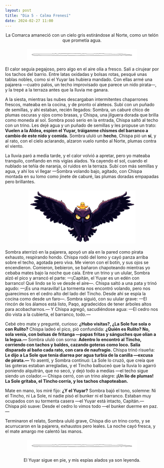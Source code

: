 ```yaml
---
layout: post
title: "Dia 5 - Calma Frenesí"
date: 2024-02-27 11:00
---
```

<div style="text-align: center;">
  <p>La Comarca amaneció con un cielo gris estirándose al Norte, como un telón que prometía agua.</p>
</div>

<img src="/assets/images/separador.png" alt="Separador" style="display: block; margin: 20px auto;">

El calor seguía pegajoso, pero algo en el aire olía a fresco. Salí a cirujear por los tachos del barrio. Entre latas oxidadas y bolsas rotas, pesqué unas tablas nobles, como si el Yuyar las hubiera mandado. Con ellas armé una pajarera —cuatro palos, un techo improvisado que parece un nido pirata—, y la trepé a la terraza antes que la lluvia me ganara.
<br>

A la siesta, mientras las nubes descargaban intermitentes chaparrones frescos, mateaba en la cocina, y de pronto oí aleteos. Subí con un puñado de semillas, y ahí estaban, recién llegados: Sombra, un caburé chico de plumas oscuras y ojos como brasas, y Chispa, una jilguera dorada que brilla como moneda al sol. Sombra posó serio en la entrada, Chispa saltó al techo con un trino. Les dejé agua y un puñado de semillas y les propuse un trato: **Vuelen a la Aldea, espíen el Yuyar, tráiganme chismes del barranco a cambio de este nido y comida.** Sombra ululó un **hecho**, Chispa pió un **sí**, y al rato, con el cielo aclarando, alzaron vuelo rumbo al Norte, plumas contra el viento.
<br>

La lluvia paró a media tarde, y el calor volvió a apretar, pero yo mateaba tranquilo, confiando en mis vigías alados. Ya cayendo el sol, cuando el nublado se teñía de naranja, oí ruidos en la terraza. Subí con más semillas y agua, y ahí los vi llegar —Sombra volando bajo, agitado, con Chispa montada en su lomo como jinete de caburé, las plumas doradas empapadas pero brillantes.

<img src="/assets/images/sombraychispa.png" alt="Sombra y Chispa" style="display: block; margin: 20px auto;">

Sombra aterrizó en la pajarera, apoyó un ala en la pared como pirata exhausto, respirando hondo. Chispa rodó del lomo y cayó panza arriba sobre el techo, agotada pero viva. Me vieron con el botín, y sus ojos se encendieron. Comieron, bebieron, se bañaron chapoteando mientras yo cebaba mates bajo la noche que caía. Entre un trino y un ulular, Sombra alzó el pico y arrancó el parte: —¡Capitán, el Yuyar es un edén con barranco! Qué lindo se lo ve desde el aire—. Chispa saltó a una pata y trinó agudo: —¡Es una maravilla! La tormenta nos encontró volando, pero nos guarecimos en el cedro alto del lado del Tincho. Desde ahí se espía la cocina como desde un faro—. Sombra siguió, con su ulular grave: —El rincón de los álamos está listo, Paqo, agradecidos de tener árboles altos para acobacharnos.— Y Chispa agregó, sacudiéndose agua: —El cedro nos dio vista a la cubierta, el barranco, todo.—
<br>

Cebé otro mate y pregunté, curioso: **¿Hubo visitas?, ¿La Sole fue sola o con Rulito?** Chispa ladeó el pico, pió confundida: **¿Quién es Rulito? No, sola venía, con bolsas de fritanga —papas fritas y sánguches que olían a la legua.—** Sombra ululó con sorna: **Adentro lo encontró al Tincho, corriendo con tachos y baldes, cazando goteras como loco. Salía disparado al baño cada rato, con cara de naufragio.** Chispa trinó risueña: **Le dijo a La Sole que tenía diarrea por agua turbia de la canilla —excusa de pirata.—** Yo asentí, y Sombra continuó: La Sole lo cruzó, que creía que las goteras estaban arregladas, y el Tincho balbuceó que la lluvia lo agarró poniendo alquitrán, que no secó, y dejó todo a medias —el techo sigue siendo un colador.— Chispa cerró, con un trino alegre: **¡Un lío de plumas! La Sole gritaba, el Tincho corría, y los tachos chapoteaban.**
<br>

Mate en mano, los miré fijo: **¿Y el Yuyar?** Sombra bajó el tono, solemne: Ni el Tincho, ni La Sole, ni nadie pisó el bunker ni el barranco. Estaban muy ocupados con su tormenta casera —el Yuyar está intacto, Capitán.— Chispa pió suave: Desde el cedro lo vimos todo —el bunker duerme en paz.—
<br>

Terminaron el relato, Sombra ululó grave, Chispa dio un trino corto, y se acurrucaron en la pajarera, exhaustos pero leales. La noche cayó fresca, y el mate amargo me calentó las manos.

<img src="/assets/images/separador.png" alt="Separador" style="display: block; margin: 20px auto;">

<div style="text-align: center;">
  <p>El Yuyar sigue en pie, y mis espías alados ya son leyenda.</p>
</div>
